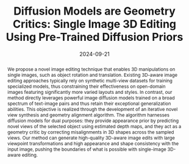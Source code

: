 ---
title: "Diffusion Models are Geometry Critics: Single Image 3D Editing Using Pre-Trained Diffusion Priors"
collection: publications
permalink: /publication/diff3dedit
excerpt: 
date: 2024-09-21
venue: '2024 European Conference on Computer Vision, ECCV 2024'
teaser: /images/diff3-3d-edit.gif
authors: "<b>Ruicheng Wang</b>, Jianfeng Xiang, Jiaolong Yang, Xin Tong"
paper: https://arxiv.org/pdf/2403.11503
arxiv: https://arxiv.org/abs/2403.11503
projectpage: https://wangrc.site/Diff3DEdit/
abstract: "We propose a novel image editing technique that enables 3D manipulations on single images, such as object rotation and translation. Existing 3D-aware image editing approaches typically rely on synthetic multi-view datasets for training specialized models, thus constraining their effectiveness on open-domain images featuring significantly more varied layouts and styles. In contrast, our method directly leverages powerful image diffusion models trained on a broad spectrum of text-image pairs and thus retain their exceptional generalization abilities. This objective is realized through the development of an iterative novel view synthesis and geometry alignment algorithm. The algorithm harnesses diffusion models for dual purposes: they provide appearance prior by predicting novel views of the selected object using estimated depth maps, and they act as a geometry critic by correcting misalignments in 3D shapes across the sampled views. Our method can generate high-quality 3D-aware image edits with large viewpoint transformations and high appearance and shape consistency with the input image, pushing the boundaries of what is possible with single-image 3D-aware editing."
---